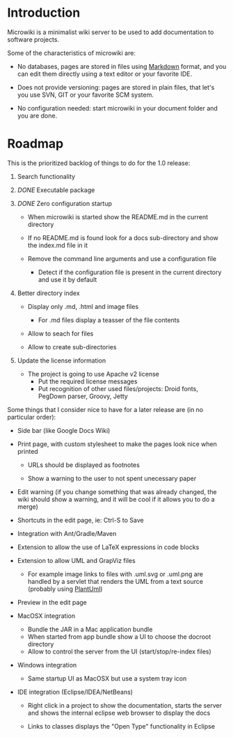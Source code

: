 Introduction
========

Microwiki is a minimalist wiki server to be used to add
documentation to software projects.

Some of the characteristics of microwiki are:

* No databases, pages are stored in files using [Markdown][1] format, and you
   can edit them directly using a text editor or your favorite IDE.

* Does not provide versioning: pages are stored in plain files, that let's you use
   SVN, GIT or your favorite SCM system.

*  No configuration needed: start microwiki in your document folder and you are
   done.



Roadmap
=======

This is the prioritized backlog of things to do for the 1.0 release:

1. Search functionality

2. *DONE* Executable package

3. *DONE* Zero configuration startup
   * When microwiki is started show the README.md in the current directory

   * If no README.md is found look for a docs sub-directory and show the
     index.md file in it

   * Remove the command line arguments and use a configuration file

      * Detect if the configuration file is present in the current directory and use
        it by default

4. Better directory index
   * Display only .md, .html and image files

      * For .md files display a teasser of the file contents

   * Allow to seach for files

   * Allow to create sub-directories

5. Update the license information
   * The project is going to use Apache v2 license
     * Put the required license messages
     * Put recognition of other used files/projects: Droid fonts, PegDown parser, Groovy, Jetty

Some things that I consider nice to have for a later release are (in no particular
order):

* Side bar (like Google Docs Wiki)

* Print page, with custom stylesheet to make the pages look nice when printed

  * URLs should be displayed as footnotes

  * Show a warning to the user to not spent unecessary paper

* Edit warning (if you change something that was already changed, the wiki should
  show a warning, and it will be cool if it allows you to do a merge)

* Shortcuts in the edit page, ie: Ctrl-S to Save

* Integration with Ant/Gradle/Maven

* Extension to allow the use of LaTeX expressions in code blocks

* Extension to allow UML and GrapViz files

  *  For example image links to files with .uml.svg or .uml.png are handled by a
     servlet that renders the UML from a text source (probably using [PlantUml][3])

* Preview in the edit page

* MacOSX integration
  * Bundle the JAR in a Mac application bundle
  * When started from app bundle show a UI to choose the docroot directory
  * Allow to control the server from the UI (start/stop/re-index files)

* Windows integration
  * Same startup UI as MacOSX but use a system tray icon

* IDE integration (Eclipse/IDEA/NetBeans)
   * Right click in a project to show the documentation, starts the server and shows
     the internal eclipse web browser to display the docs

   * Links to classes displays the "Open Type" functionality in Eclipse

[1]: http://daringfireball.net/projects/markdown/
[3]: http://plantuml.sourceforge.net/